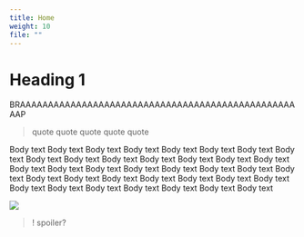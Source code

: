```yaml
---
title: Home
weight: 10
file: ""
---
```

# Heading 1

BRAAAAAAAAAAAAAAAAAAAAAAAAAAAAAAAAAAAAAAAAAAAAAAAAAAAP

> quote quote quote quote quote 

Body text Body text Body text Body text Body text Body text Body text Body text Body text Body text Body text Body text Body text Body text Body text Body text Body text Body text Body text Body text Body text Body text Body text Body text Body text Body text Body text Body text Body text Body text Body text Body text Body text Body text Body text Body text Body text

![](banner.png)

>! spoiler?
